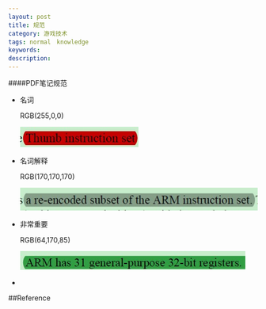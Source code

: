 ```yaml
---
layout: post
title: 规范
category: 游戏技术
tags: normal　knowledge
keywords: 
description: 
---
```


####PDF笔记规范

* 名词 
  
  RGB(255,0,0)
  
  ![](/Resources/规范_1.jpg)
  
* 名词解释 
  
  RGB(170,170,170)
  
  ![](/Resources/规范_2.jpg)

* 非常重要 
  
  RGB(64,170,85)
  
  ![](/Resources/规范_3.jpg)
  
* 

##Reference